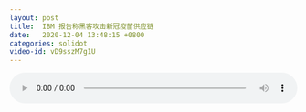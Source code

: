 ```yaml
---
layout: post
title:  IBM 报告称黑客攻击新冠疫苗供应链
date:   2020-12-04 13:48:15 +0800
categories: solidot
video-id: vD9sszM7g1U
---
```


<audio src="/assets/b9b4d02841ff0f304affbc646cfdadd6.mp3" style="width: 100%;" controls></audio>

